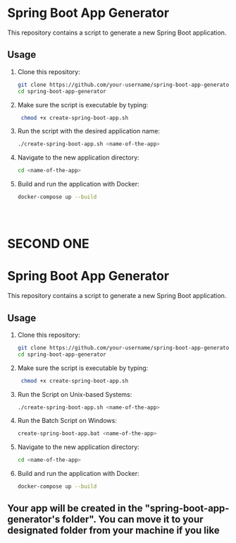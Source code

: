 # Spring Boot App Generator

This repository contains a script to generate a new Spring Boot application.

## Usage

1. Clone this repository:
   ```sh
   git clone https://github.com/your-username/spring-boot-app-generator.git
   cd spring-boot-app-generator
   
2. Make sure the script is executable by typing:
   ```sh
    chmod +x create-spring-boot-app.sh

3. Run the script with the desired application name:
   ```sh
   ./create-spring-boot-app.sh <name-of-the-app>

4. Navigate to the new application directory:
   ```sh
   cd <name-of-the-app>
   
5. Build and run the application with Docker:
   ```sh
   docker-compose up --build





# SECOND ONE




   # Spring Boot App Generator

This repository contains a script to generate a new Spring Boot application.

## Usage

1. Clone this repository:
   ```sh
   git clone https://github.com/your-username/spring-boot-app-generator.git
   cd spring-boot-app-generator
   
2. Make sure the script is executable by typing:
   ```sh
    chmod +x create-spring-boot-app.sh

3. Run the Script on Unix-based Systems:
   ```sh
   ./create-spring-boot-app.sh <name-of-the-app>

4. Run the Batch Script on Windows:
   ```sh
   create-spring-boot-app.bat <name-of-the-app>

5. Navigate to the new application directory:
   ```sh
   cd <name-of-the-app>
   
5. Build and run the application with Docker:
   ```sh
   docker-compose up --build
   

## Your app will be created in the "spring-boot-app-generator's folder". You can move it to your designated folder from your machine if you like

